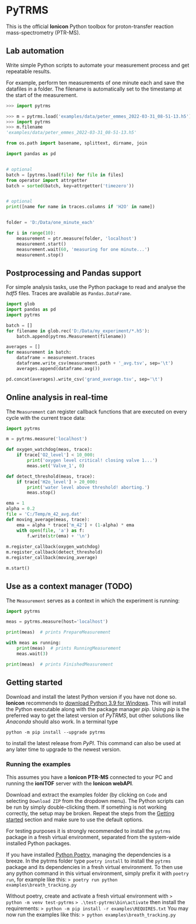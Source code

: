 # PyTRMS

This is the official **Ionicon** Python toolbox for proton-transfer reaction mass-spectrometry (PTR-MS).


## Lab automation

Write simple Python scripts to automate your measurement process and get repeatable
results.

For example, perform ten measurements of one minute each and save the datafiles in a
folder. The filename is automatically set to the timestamp at the start of the
measurement.

```python
>>> import pytrms

>>> m = pytrms.load('examples/data/peter_emmes_2022-03-31_08-51-13.h5')
>>> import pytrms
>>> m.filename
'examples/data/peter_emmes_2022-03-31_08-51-13.h5'

from os.path import basename, splittext, dirname, join

import pandas as pd


# optional
batch = [pytrms.load(file) for file in files]
from operator import attrgetter
batch = sorted(batch, key=attrgetter('timezero'))


# optional
print([name for name in traces.columns if 'H2O' in name])


folder = 'D:/Data/one_minute_each'

for i in range(10):
    measurement = ptr.measure(folder, 'localhost')
    measurement.start()
    measurement.wait(60, 'measuring for one minute...')
    measurement.stop()
```

## Postprocessing and Pandas support

For simple analysis tasks, use the Python package to read and analyse the *hdf5*
files. Traces are available as `Pandas.DataFrame`.

```python
import glob
import pandas as pd
import pytrms

batch = []
for filename in glob.rec('D:/Data/my_experiment/*.h5'):
    batch.append(pytrms.Measurement(filename))

averages = []
for measurement in batch:
    dataframe = measurement.traces
    dataframe.write_csv(measurement.path + '_avg.tsv', sep='\t')
    averages.append(dataframe.avg())

pd.concat(averages).write_csv('grand_average.tsv', sep='\t')
```

## Online analysis in real-time

The `Measurement` can register callback functions that are executed on every
cycle with the current trace data:

```python
import pytrms

m = pytrms.measure('localhost')

def oxygen_watchdog(meas, trace):
    if trace['O2_level'] < 10_000:
        print('oxygen level critical! closing valve 1...')
        meas.set('Valve_1', 0)

def detect_threshold(meas, trace):
    if trace['H2o_level'] > 20_000:
        print('water level above threshold! aborting.')
        meas.stop()

ema = 1
alpha = 0.2
file = 'C:/Temp/m_42_avg.dat'
def moving_average(meas, trace):
    ema = alpha * trace['m_42'] + (1-alpha) * ema
    with open(file, 'a') as f:
        f.write(str(ema) + '\n')
    
m.register_callback(oxygen_watchdog)
m.register_callback(detect_threshold)
m.register_callback(moving_average)

m.start()

```

## Use as a context manager (TODO)

The `Measurement` serves as a context in which the experiment is running:

```python
import pytrms

meas = pytrms.measure(host='localhost')

print(meas)  # prints PrepareMeasurement

with meas as running:
    print(meas)  # prints RunningMeasurement
    meas.wait(3)

print(meas)  # prints FinishedMeasurement
```

## Getting started

Download and install the latest Python version if you have not done so. **Ionicon**
recommends to [download Python 3.9 for Windows](https://www.python.org/ftp/python/3.9.12/python-3.9.12-amd64.exe).
This will install the Python executable along with the package manager *pip*. 
Using *pip* is the preferred way to get the latest version of *PyTRMS*, but other
solutions like *Anaconda* should also work. In a terminal type

```
python -m pip install --upgrade pytrms
```

to install the latest release from *PyPI*. This command can also be used at any later
time to upgrade to the newest version.


### Running the examples

This assumes you have a **Ionicon PTR-MS** connected to your PC and running the 
**ioniTOF** server with the **Ionicon webAPI**. 

Download and extract the examples folder (by clicking on `Code` and selecting
`Download ZIP` from the dropdown menu).
The Python scripts can be run by simply double-clicking them.
If something is not working correctly, the setup may be broken. 
Repeat the steps from the [Getting started](https://github.com/ionicon-analytik/PyTRMS#getting-started)
section and make sure to use the default options.

For testing purposes it is strongly recommended to install the `pytrms` package in a fresh
virtual environment, separated from the system-wide installed Python packages.

If you have installed [Python Poetry](https://python-poetry.org/docs/#osx--linux--bashonwindows-install-instructions), 
managing the dependencies is a breeze. In the pytrms folder type `poetry install` to
install the `pytrms` package and its dependencies in a fresh virtual environment. To then
use any python command in this virtual environment, simply prefix it with `poetry run`,
for example like this:
`> poetry run python examples\breath_tracking.py`

Without poetry, create and activate a fresh virtual environment with
`> python -m venv test-pytrms`
`> .\test-pytrms\bin\activate`
then install the requirements:
`> python -m pip install -r examples\REQUIRES.txt`
You may now run the examples like this:
`> python examples\breath_tracking.py`

